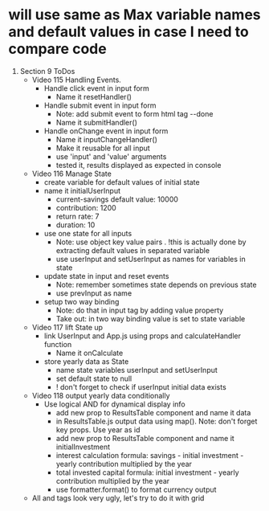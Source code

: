 # will use same as Max variable names and default values in case I need to compare code

1. Section 9 ToDos
   - Video 115 Handling Events.
     - Handle click event in input form
       - Name it resetHandler()
     - Handle submit event in input form
       - Note: add submit event to form html tag --done
       - Name it submitHandler()
     - Handle onChange event in input form
       - Name it inputChangeHandler()
       - Make it reusable for all input
       - use 'input' and 'value' arguments
       - tested it, results displayed as expected in console
   - Video 116 Manage State
     - create variable for default values of initial state
     - name it initialUserInput
       - current-savings default value: 10000
       - contribution: 1200
       - return rate: 7
       - duration: 10
     - use one state for all inputs
       - Note: use object key value pairs . !this is actually done by extracting default values in separated variable
       - use userInput and setUserInput as names for variables in state
     - update state in input and reset events
       - Note: remember sometimes state depends on previous state
       - use prevInput as name
     - setup two way binding
       - Note: do that in input tag by adding value property
       - Take out: in two way binding value is set to state variable
   - Video 117 lift State up
     - link UserInput and App.js using props and calculateHandler function
       - Name it onCalculate
     - store yearly data as State
       - name state variables userInput and setUserInput
       - set default state to null
       - ! don't forget to check if userInput initial data exists
   - Video 118 output yearly data conditionally
     - Use logical AND for dynamical display info
       - add new prop to ResultsTable component and name it data
       - in ResultsTable.js output data using map(). Note: don't forget key props. Use year as id
       - add new prop to ResultsTable component and name it initialInvestment
       - interest calculation formula: savings - initial investment - yearly contribution multiplied by the year
       - total invested capital formula: initial investment - yearly contribution multiplied by the year
       - use formatter.format() to format currency output
   - All <tr> and <td> tags look very ugly, let's try to do it with grid

